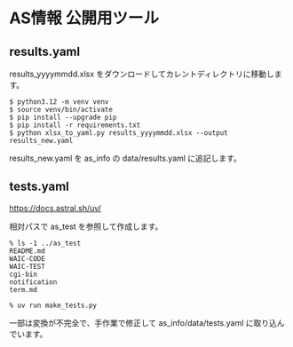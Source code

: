 # AS情報 公開用ツール

## results.yaml

results_yyyymmdd.xlsx をダウンロードしてカレントディレクトリに移動します。

```
$ python3.12 -m venv venv
$ source venv/bin/activate
$ pip install --upgrade pip
$ pip install -r requirements.txt
$ python xlsx_to_yaml.py results_yyyymmdd.xlsx --output results_new.yaml
```

results_new.yaml を as_info の data/results.yaml に追記します。

## tests.yaml

https://docs.astral.sh/uv/

相対パスで as_test を参照して作成します。

```
% ls -1 ../as_test
README.md
WAIC-CODE
WAIC-TEST
cgi-bin
notification
term.md

% uv run make_tests.py
```

一部は変換が不完全で、手作業で修正して as_info/data/tests.yaml に取り込んでいます。
